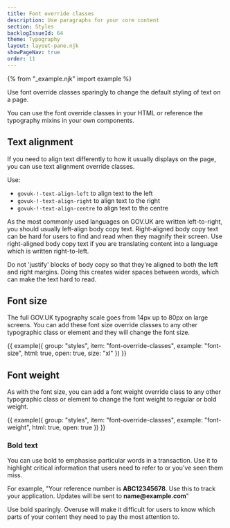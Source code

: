 ```yaml
---
title: Font override classes
description: Use paragraphs for your core content
section: Styles
backlogIssueId: 64
theme: Typography
layout: layout-pane.njk
showPageNav: true
order: 11
---
```


{% from "_example.njk" import example %}

Use font override classes sparingly to change the default styling of text on a page.

You can use the font override classes in your HTML or reference the typography mixins in your own components.

## Text alignment

If you need to align text differently to how it usually displays on the page, you can use text alignment override classes.

Use:

- `govuk-!-text-align-left` to align text to the left
- `govuk-!-text-align-right` to align text to the right
- `govuk-!-text-align-centre` to align text to the centre

As the most commonly used languages on GOV.UK are written left-to-right, you should usually left-align body copy text. Right-aligned body copy text can be hard for users to find and read when they magnify their screen. Use right-aligned body copy text if you are translating content into a language which is written right-to-left.

Do not 'justify' blocks of body copy so that they're aligned to both the left and right margins. Doing this creates wider spaces between words, which can make the text hard to read.

## Font size

The full GOV.UK typography scale goes from 14px up to 80px on large screens. You can add these font size override classes to any other typographic class or element and they will change the font size.

{{ example({ group: "styles", item: "font-override-classes", example: "font-size", html: true, open: true, size: "xl" }) }}

## Font weight

As with the font size, you can add a font weight override class to any other typographic class or element to change the font weight to regular or bold weight.

{{ example({ group: "styles", item: "font-override-classes", example: "font-weight", html: true, open: true }) }}

### Bold text

You can use bold to emphasise particular words in a transaction. Use it to highlight critical information that users need to refer to or you’ve seen them miss.

For example, "Your reference number is **ABC12345678**. Use this to track your application. Updates will be sent to **name<i></i>@example.com**"

Use bold sparingly. Overuse will make it difficult for users to know which parts of your content they need to pay the most attention to.
